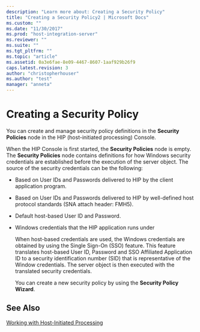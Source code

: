 ```yaml
---
description: "Learn more about: Creating a Security Policy"
title: "Creating a Security Policy2 | Microsoft Docs"
ms.custom: ""
ms.date: "11/30/2017"
ms.prod: "host-integration-server"
ms.reviewer: ""
ms.suite: ""
ms.tgt_pltfrm: ""
ms.topic: "article"
ms.assetid: 0a3e6fae-8e09-4467-8607-1aaf929b26f9
caps.latest.revision: 3
author: "christopherhouser"
ms.author: "test"
manager: "anneta"
---
```

# Creating a Security Policy
You can create and manage security policy definitions in the **Security Policies** node in the HIP (host-initiated processing) Console.  
  
 When the HIP Console is first started, the **Security Policies** node is empty. The **Security Policies** node contains definitions for how Windows security credentials are established before the execution of the server object. The source of the security credentials can be the following:  
  
- Based on User IDs and Passwords delivered to HIP by the client application program.  
  
- Based on User IDs and Passwords delivered to HIP by well-defined host protocol standards (SNA attach header: FMH5).  
  
- Default host-based User ID and Password.  
  
- Windows credentials that the HIP application runs under  
  
  When host-based credentials are used, the Windows credentials are obtained by using the Single Sign-On (SSO) feature. This feature translates host-based User ID, Password and SSO Affiliated Application ID to a security identification number (SID) that is representative of the Window credentials. The server object is then executed with the translated security credentials.  
  
  You can create a new security policy by using the **Security Policy Wizard**.  
  
## See Also  
 [Working with Host-Initiated Processing](../core/working-with-host-initiated-processing1.md)
